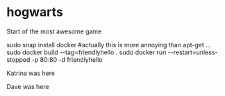 # hogwarts

Start of the most awesome game

sudo snap install docker #actually this is more annoying than apt-get ...
sudo docker build --tag=friendlyhello .
sudo docker run --restart=unless-stopped -p 80:80 -d friendlyhello

Katrina was here
 
Dave was here
